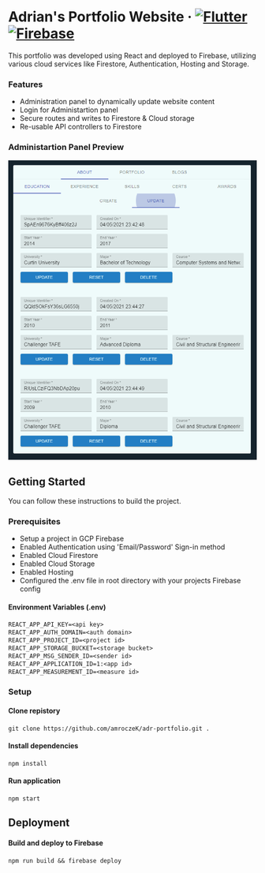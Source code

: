 # Adrian's Portfolio Website &middot; <a href="https://reactjs.org/" target="_blank"><img src="https://img.shields.io/badge/REACT-17.0.2-blue?longCache=true&style=for-the-badge" alt="Flutter"></a> <a href="https://firebase.google.com/" target="_blank"><img src="https://img.shields.io/badge/Firebase-Cloud-orange.svg?longCache=true&style=for-the-badge" alt="Firebase"></a>

This portfolio was developed using React and deployed to Firebase, utilizing various cloud services like Firestore, Authentication, Hosting and Storage.

### Features
* Administration panel to dynamically update website content
* Login for Administartion panel
* Secure routes and writes to Firestore & Cloud storage
* Re-usable API controllers to Firestore

### Administartion Panel Preview
![Alt text](./adminpreview.PNG?raw=true 'Administration Panel Preview')

## Getting Started

You can follow these instructions to build the project.

### Prerequisites
* Setup a project in GCP Firebase
* Enabled Authentication using 'Email/Password' Sign-in method
* Enabled Cloud Firestore
* Enabled Cloud Storage
* Enabled Hosting
* Configured the .env file in root directory with your projects Firebase config

#### Environment Variables (.env)
```
REACT_APP_API_KEY=<api key>
REACT_APP_AUTH_DOMAIN=<auth domain>
REACT_APP_PROJECT_ID=<project id>
REACT_APP_STORAGE_BUCKET=<storage bucket>
REACT_APP_MSG_SENDER_ID=<sender id>
REACT_APP_APPLICATION_ID=1:<app id>
REACT_APP_MEASUREMENT_ID=<measure id>
```

### Setup

#### Clone repistory
```
git clone https://github.com/amroczeK/adr-portfolio.git .
```

#### Install dependencies
```
npm install
```

#### Run application
```
npm start
```

## Deployment

#### Build and deploy to Firebase
```
npm run build && firebase deploy
```